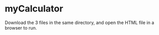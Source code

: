 # myCalculator

Download the 3 files in the same directory, and open the HTML file in a browser to run.
